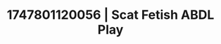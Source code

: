 ---
categories:
- Subtle kink
- Deep touch
- Body positivity
- Moonlit passion
- Heat of the moment
image: /assets/images/1747801120056.jpg
layout: post
seo:
  description: Featured content with sensual Scat Fetish, ABDL Play. HD images available.
  keywords: Scat Fetish, ABDL Play
  og_image: /assets/images/1747801120056.jpg
  schema_type: VisualArtwork
tags:
- ABDL Play
- Scat Fetish
- '#1747801120056'
title: 1747801120056 | Scat Fetish ABDL Play
---